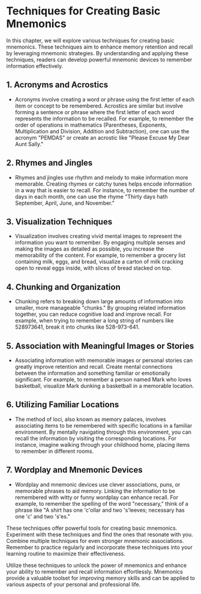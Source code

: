 Techniques for Creating Basic Mnemonics
==================================================

In this chapter, we will explore various techniques for creating basic mnemonics. These techniques aim to enhance memory retention and recall by leveraging mnemonic strategies. By understanding and applying these techniques, readers can develop powerful mnemonic devices to remember information effectively.

**1. Acronyms and Acrostics**
-----------------------------

* Acronyms involve creating a word or phrase using the first letter of each item or concept to be remembered. Acrostics are similar but involve forming a sentence or phrase where the first letter of each word represents the information to be recalled. For example, to remember the order of operations in mathematics (Parentheses, Exponents, Multiplication and Division, Addition and Subtraction), one can use the acronym "PEMDAS" or create an acrostic like "Please Excuse My Dear Aunt Sally."

**2. Rhymes and Jingles**
-------------------------

* Rhymes and jingles use rhythm and melody to make information more memorable. Creating rhymes or catchy tunes helps encode information in a way that is easier to recall. For instance, to remember the number of days in each month, one can use the rhyme "Thirty days hath September, April, June, and November."

**3. Visualization Techniques**
-------------------------------

* Visualization involves creating vivid mental images to represent the information you want to remember. By engaging multiple senses and making the images as detailed as possible, you increase the memorability of the content. For example, to remember a grocery list containing milk, eggs, and bread, visualize a carton of milk cracking open to reveal eggs inside, with slices of bread stacked on top.

**4. Chunking and Organization**
--------------------------------

* Chunking refers to breaking down large amounts of information into smaller, more manageable "chunks." By grouping related information together, you can reduce cognitive load and improve recall. For example, when trying to remember a long string of numbers like 528973641, break it into chunks like 528-973-641.

**5. Association with Meaningful Images or Stories**
----------------------------------------------------

* Associating information with memorable images or personal stories can greatly improve retention and recall. Create mental connections between the information and something familiar or emotionally significant. For example, to remember a person named Mark who loves basketball, visualize Mark dunking a basketball in a memorable location.

**6. Utilizing Familiar Locations**
-----------------------------------

* The method of loci, also known as memory palaces, involves associating items to be remembered with specific locations in a familiar environment. By mentally navigating through this environment, you can recall the information by visiting the corresponding locations. For instance, imagine walking through your childhood home, placing items to remember in different rooms.

**7. Wordplay and Mnemonic Devices**
------------------------------------

* Wordplay and mnemonic devices use clever associations, puns, or memorable phrases to aid memory. Linking the information to be remembered with witty or funny wordplay can enhance recall. For example, to remember the spelling of the word "necessary," think of a phrase like "A shirt has one 'c'ollar and two 's'leeves; necessary has one 'c' and two 's'es."

These techniques offer powerful tools for creating basic mnemonics. Experiment with these techniques and find the ones that resonate with you. Combine multiple techniques for even stronger mnemonic associations. Remember to practice regularly and incorporate these techniques into your learning routine to maximize their effectiveness.

Utilize these techniques to unlock the power of mnemonics and enhance your ability to remember and recall information effortlessly. Mnemonics provide a valuable toolset for improving memory skills and can be applied to various aspects of your personal and professional life.
